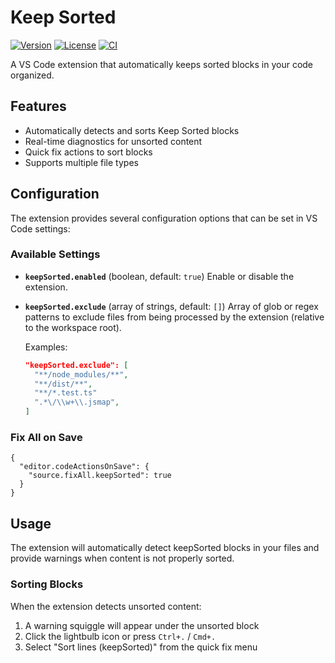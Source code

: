 # Keep Sorted

[![Version](https://img.shields.io/badge/version-0.0.1-blue.svg)](https://github.com/awalsh128/vscode-keep-sorted/blob/main/package.json)
[![License](https://img.shields.io/badge/license-Apache%202.0-blue.svg)](https://github.com/awalsh128/vscode-keep-sorted/blob/main/LICENSE.md)
[![CI](https://github.com/awalsh128/vscode-keep-sorted/workflows/CI/badge.svg)](https://github.com/awalsh128/vscode-keep-sorted/actions)

A VS Code extension that automatically keeps sorted blocks in your code organized.

## Features

- Automatically detects and sorts Keep Sorted blocks
- Real-time diagnostics for unsorted content
- Quick fix actions to sort blocks
- Supports multiple file types

## Configuration

The extension provides several configuration options that can be set in VS Code settings:

### Available Settings

- **`keepSorted.enabled`** (boolean, default: `true`) Enable or disable the extension.

- **`keepSorted.exclude`** (array of strings, default: `[]`) Array of glob or regex patterns to
  exclude files from being processed by the extension (relative to the workspace root).

  Examples:

  ```json
  "keepSorted.exclude": [
    "**/node_modules/**",
    "**/dist/**",
    "**/*.test.ts"
    ".*\/\\w+\\.jsmap",
  ]
  ```

### Fix All on Save

```
{
  "editor.codeActionsOnSave": {
    "source.fixAll.keepSorted": true
  }
}
```

## Usage

The extension will automatically detect keepSorted blocks in your files and provide warnings when
content is not properly sorted.

### Sorting Blocks

When the extension detects unsorted content:

1. A warning squiggle will appear under the unsorted block
2. Click the lightbulb icon or press `Ctrl+.` / `Cmd+.`
3. Select "Sort lines (keepSorted)" from the quick fix menu
